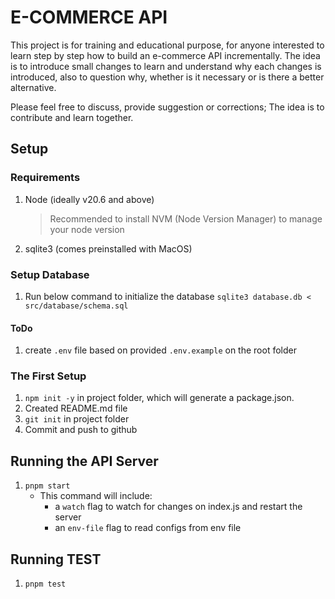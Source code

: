 # E-COMMERCE API

This project is for training and educational purpose, for anyone interested to learn step by step how to build an e-commerce API incrementally. The idea is to introduce small changes to learn and understand why each changes is introduced, also to question why, whether is it necessary or is there a better alternative.

Please feel free to discuss, provide suggestion or corrections; The idea is to contribute and learn together.

## Setup

### Requirements

1. Node (ideally v20.6 and above)
    > Recommended to install NVM (Node Version Manager) to manage your node version
2. sqlite3 (comes preinstalled with MacOS)
   
### Setup Database

1. Run below command to initialize the database
    ``sqlite3 database.db < src/database/schema.sql``


#### ToDo

1. create ``.env`` file based on provided ``.env.example`` on the root folder


### The First Setup

1. ``npm init -y`` in project folder, which will generate a package.json.
2. Created README.md file
3. ``git init`` in project folder
4. Commit and push to github

## Running the API Server

1. ``pnpm start`` 
   - This command will include:
     - a ``watch`` flag to watch for changes on index.js and restart the server 
     - an ``env-file`` flag to read configs from env file

## Running TEST

1. ``pnpm test``
